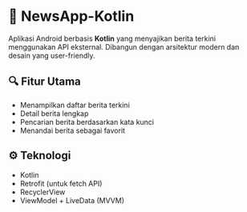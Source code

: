 # 📰 NewsApp-Kotlin

Aplikasi Android berbasis **Kotlin** yang menyajikan berita terkini menggunakan API eksternal. Dibangun dengan arsitektur modern dan desain yang user-friendly.

## 🔍 Fitur Utama
- Menampilkan daftar berita terkini
- Detail berita lengkap
- Pencarian berita berdasarkan kata kunci
- Menandai berita sebagai favorit

## ⚙️ Teknologi
- Kotlin
- Retrofit (untuk fetch API)
- RecyclerView
- ViewModel + LiveData (MVVM)
